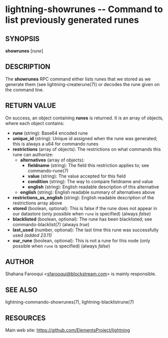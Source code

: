 lightning-showrunes -- Command to list previously generated runes
==================================================================

SYNOPSIS
--------

**showrunes** [*rune*]

DESCRIPTION
-----------

The **showrunes** RPC command either lists runes that we stored as we generate them (see lightning-createrune(7)) or decodes the rune given on the command line. 

RETURN VALUE
------------

[comment]: # (GENERATE-FROM-SCHEMA-START)
On success, an object containing **runes** is returned.  It is an array of objects, where each object contains:

- **rune** (string): Base64 encoded rune
- **unique\_id** (string): Unique id assigned when the rune was generated; this is always a u64 for commando runes
- **restrictions** (array of objects): The restrictions on what commands this rune can authorize:
  - **alternatives** (array of objects):
    - **fieldname** (string): The field this restriction applies to; see commando-rune(7)
    - **value** (string): The value accepted for this field
    - **condition** (string): The way to compare fieldname and value
    - **english** (string): English readable description of this alternative
  - **english** (string): English readable summary of alternatives above
- **restrictions\_as\_english** (string): English readable description of the restrictions array above
- **stored** (boolean, optional): This is false if the rune does not appear in our datastore (only possible when `rune` is specified) (always *false*)
- **blacklisted** (boolean, optional): The rune has been blacklisted; see commando-blacklist(7) (always *true*)
- **last\_used** (number, optional): The last time this rune was successfully used *(added 23.11)*
- **our\_rune** (boolean, optional): This is not a rune for this node (only possible when `rune` is specified) (always *false*)

[comment]: # (GENERATE-FROM-SCHEMA-END)

AUTHOR
------

Shahana Farooqui <<sfarooqui@blockstream.com>> is mainly responsible.

SEE ALSO
--------

lightning-commando-showrunes(7), lightning-blacklistrune(7)

RESOURCES
---------

Main web site: <https://github.com/ElementsProject/lightning>

[comment]: # ( SHA256STAMP:f951001acafe71d2ab6d95367bd122067f449af71e755672e44e719fc5a8c1fa)
